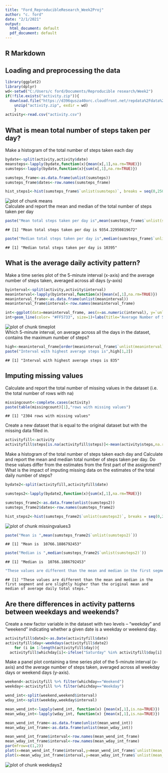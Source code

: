 ```yaml
---
title: "Ford_ReproducibleResearch_Week2Proj"
author: "c. ford"
date: "2/1/2021"
output:
  html_document: default
  pdf_document: default
---
```



## R Markdown
## Loading and preprocessing the data

```r
library(ggplot2)
library(dplyr)
wd<-setwd("C:/Users/c ford/Documents/Reproducible research/Week2")
if(!file.exists("activity.zip")){
  download.file("https://d396qusza40orc.cloudfront.net/repdata%2Fdata%2Factivity.zip", destfile = "activity.zip")
    unzip("activity.zip", exdir = wd)
    }
activity<-read.csv("activity.csv")
```
## What is mean total number of steps taken per day?
Make a histogram of the total number of steps taken each day

```r
bydate<-split(activity,activity$date)
meansteps<-lapply(bydate,function(x){mean(x[,1],na.rm=TRUE)})
sumsteps<-lapply(bydate,function(x){sum(x[,1],na.rm=TRUE)})

sumsteps_frame<-as.data.frame(unlist(sumsteps))
sumsteps_frame$dates<-row.names(sumsteps_frame)

hist_steps1<-hist(sumsteps_frame$`unlist(sumsteps)`, breaks = seq(0,25000,by=500), main="Histogram of Total Number of Steps Per Day", col="red",xlab="Total Steps Per Day",ylab="Number of Days")
```

![plot of chunk means](figure/means-1.png)
<br> Calculate and report the mean and median of the total number of steps taken per day

```r
paste("Mean total steps taken per day is",mean(sumsteps_frame$`unlist(sumsteps)`))
```

```
## [1] "Mean total steps taken per day is 9354.22950819672"
```

```r
paste("Median total steps taken per day is",median(sumsteps_frame$`unlist(sumsteps)`))
```

```
## [1] "Median total steps taken per day is 10395"
```
## What is the average daily activity pattern?
Make a time series plot of the 5-minute interval (x-axis) and the average number of steps taken, averaged across all days (y-axis)

```r
byinterval<-split(activity,activity$interval)
meaninterval<-lapply(byinterval,function(x){mean(x[,1],na.rm=TRUE)})
meaninterval_frame<-as.data.frame(unlist(meaninterval))
meaninterval_frame$interval<-row.names(meaninterval_frame)

int<-ggplot(data=meaninterval_frame, aes(x=as.numeric(interval), y=`unlist(meaninterval)`), ylim=)
int+geom_line(color= "#FF5733", size=1)+labs(title="Average Number of Steps Per Time Interval", x="Intervals", y="Average Steps")
```

![plot of chunk timeplot ](https://raw.githubusercontent.com/abaxaci15/RepData_PeerAssessment1/master/figure/timeplot%20-1.png)
<br> Which 5-minute interval, on average across all the days in the dataset, contains the maximum number of steps?

```r
high<-meaninterval_frame[order(meaninterval_frame$`unlist(meaninterval)`,decreasing = TRUE),]
paste("Interval with highest average steps is",high[1,2])
```

```
## [1] "Interval with highest average steps is 835"
```
## Imputing missing values
Calculate and report the total number of missing values in the dataset (i.e. the total number of rows with na)

```r
missingcount<-complete.cases(activity)
paste(table(missingcount)[1],"rows with missing values")
```

```
## [1] "2304 rows with missing values"
```
Create a new dataset that is equal to the original dataset but with the missing data filled in.

```r
activityfill<-activity
activityfill$steps[is.na(activityfill$steps)]<-mean(activity$steps,na.rm=TRUE)
```
Make a histogram of the total number of steps taken each day and Calculate and report the mean and median total number of steps taken per day. Do these values differ from the estimates from the first part of the assignment? What is the impact of imputing missing data on the estimates of the total daily number of steps?

```r
bydate2<-split(activityfill,activityfill$date)

sumsteps2<-lapply(bydate2,function(x){sum(x[,1],na.rm=TRUE)})

sumsteps_frame2<-as.data.frame(unlist(sumsteps2))
sumsteps_frame2$dates<-row.names(sumsteps_frame2)

hist_steps2<-hist(sumsteps_frame2$`unlist(sumsteps2)`, breaks = seq(0,25000,by=500), main="Total Number of Steps Per Day with IMPUTED MISSING DATA ", col="blue", xlab="Total Steps Per Day ",ylab="Number of Days")
```

![plot of chunk missingvalues3](figure/missingvalues3-1.png)

```r
paste("Mean is ",mean(sumsteps_frame2$`unlist(sumsteps2)`))
```

```
## [1] "Mean is  10766.1886792453"
```

```r
paste("Median is ",median(sumsteps_frame2$`unlist(sumsteps2)`))
```

```
## [1] "Median is  10766.1886792453"
```

```r
"These values are different than the mean and median in the first segment and are slightly higher than the original mean and median of average daily total steps."
```

```
## [1] "These values are different than the mean and median in the first segment and are slightly higher than the original mean and median of average daily total steps."
```
## Are there differences in activity patterns between weekdays and weekends?
Create a new factor variable in the dataset with two levels – “weekday” and “weekend” indicating whether a given date is a weekday or weekend day.

```r
activityfill$date2<-as.Date(activityfill$date)
activityfill$day<-weekdays(activityfill$date2)
    for (i in 1:length(activityfill$day)){
  activityfill$whichday[i]<-ifelse("Saturday" %in% activityfill$day[i] || "Sunday" %in% activityfill$day[i], "Weekend", "Weekday")}
```
Make a panel plot containing a time series plot  of the 5-minute interval (x-axis) and the average number of steps taken, averaged across all weekday days or weekend days (y-axis). 

```r
weekend<-activityfill %>% filter(whichday=="Weekend")
weekday<-activityfill %>% filter(whichday=="Weekday")

wend_int<-split(weekend,weekend$interval)
wday_int<-split(weekday,weekday$interval)

mean_wend_int<-lapply(wend_int, function(x) {mean(x[,1],is.na=TRUE)})
mean_wday_int<-lapply(wday_int, function(x) {mean(x[,1],is.na=TRUE)})

mean_wend_int_frame<-as.data.frame(unlist(mean_wend_int))
mean_wday_int_frame<-as.data.frame(unlist(mean_wday_int))

mean_wend_int_frame$interval<-row.names(mean_wend_int_frame)
mean_wday_int_frame$interval<-row.names(mean_wday_int_frame)
par(mfrow=c(1,2))
plot(x=mean_wend_int_frame$interval,y=mean_wend_int_frame$`unlist(mean_wend_int)`, type='l', col='blue', main="Weekend",xlab="Interval", ylab="Average Steps by Interval on Weekend")
plot(x=mean_wday_int_frame$interval,y=mean_wday_int_frame$`unlist(mean_wday_int)`, type='l', col='red', main="Weekday", xlab="Interval", ylab="Average Steps by Interval on Weekday")
```

![plot of chunk weekdays2](figure/weekdays2-1.png)
